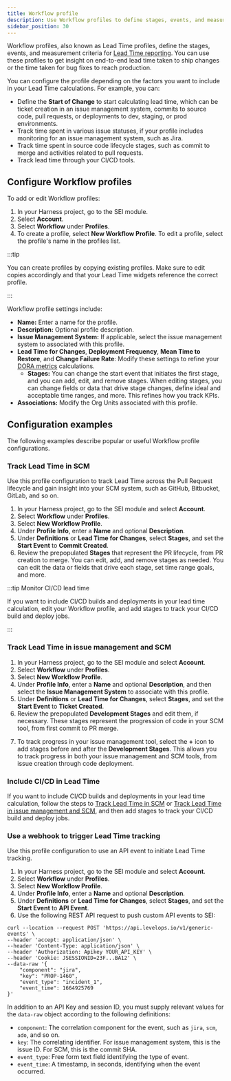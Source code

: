```yaml
---
title: Workflow profile
description: Use Workflow profiles to define stages, events, and measurement criteria for Lead Time reporting.
sidebar_position: 30
---
```


Workflow profiles, also known as Lead Time profiles, define the stages, events, and measurement criteria for [Lead Time reporting](../sei-metrics-and-insights/execution/dora-metrics.md). You can use these profiles to get insight on end-to-end lead time taken to ship changes or the time taken for bug fixes to reach production.

You can configure the profile depending on the factors you want to include in your Lead Time calculations. For example, you can:

* Define the **Start of Change** to start calculating lead time, which can be ticket creation in an issue management system, commits to source code, pull requests, or deployments to dev, staging, or prod environments.
* Track time spent in various issue statuses, if your profile includes monitoring for an issue management system, such as Jira.
* Track time spent in source code lifecycle stages, such as commit to merge and activities related to pull requests.
* Track lead time through your CI/CD tools.

## Configure Workflow profiles

To add or edit Workflow profiles:

1. In your Harness project, go to the SEI module.
2. Select **Account**.
3. Select **Workflow** under **Profiles**.
4. To create a profile, select **New Workflow Profile**. To edit a profile, select the profile's name in the profiles list.

:::tip

You can create profiles by copying existing profiles. Make sure to edit copies accordingly and that your Lead Time widgets reference the correct profile.

:::

Workflow profile settings include:

* **Name:** Enter a name for the profile.
* **Description:** Optional profile description.
* **Issue Management System:** If applicable, select the issue management system to associated with this profile.
* **Lead Time for Changes**, **Deployment Frequency**, **Mean Time to Restore**, and **Change Failure Rate**: Modify these settings to refine your [DORA metrics](../sei-metrics-and-insights/execution/dora-metrics.md) calculations.
  * **Stages:** You can change the start event that initiates the first stage, and you can add, edit, and remove stages. When editing stages, you can change fields or data that drive stage changes, define ideal and acceptable time ranges, and more. This refines how you track KPIs.
* **Associations:** Modify the Org Units associated with this profile.

## Configuration examples

The following examples describe popular or useful Workflow profile configurations.

### Track Lead Time in SCM

Use this profile configuration to track Lead Time across the Pull Request lifecycle and gain insight into your SCM system, such as GitHub, Bitbucket, GitLab, and so on.

1. In your Harness project, go to the SEI module and select **Account**.
2. Select **Workflow** under **Profiles**.
3. Select **New Workflow Profile**.
4. Under **Profile Info**, enter a **Name** and optional **Description**.
5. Under **Definitions** or **Lead Time for Changes**, select **Stages**, and set the **Start Event** to **Commit Created**.
6. Review the prepopulated **Stages** that represent the PR lifecycle, from PR creation to merge. You can edit, add, and remove stages as needed. You can edit the data or fields that drive each stage, set time range goals, and more.

<!-- image of "Create Workflow Profile" with "Commit Created" and 4 default stages. -->

:::tip Monitor CI/CD lead time

If you want to include CI/CD builds and deployments in your lead time calculation, edit your Workflow profile, and add stages to track your CI/CD build and deploy jobs.

:::

### Track Lead Time in issue management and SCM

1. In your Harness project, go to the SEI module and select **Account**.
2. Select **Workflow** under **Profiles**.
3. Select **New Workflow Profile**.
4. Under **Profile Info**, enter a **Name** and optional **Description**, and then select the **Issue Management System** to associate with this profile.
5. Under **Definitions** or **Lead Time for Changes**, select **Stages**, and set the **Start Event** to **Ticket Created**.
6. Review the prepopulated **Development Stages** and edit them, if necessary. These stages represent the progression of code in your SCM tool, from first commit to PR merge.

<!-- image of "Create Workflow Profile" with default Deployment Stages -->

7. To track progress in your issue management tool, select the **+** icon to add stages before and after the **Development Stages**. This allows you to track progress in both your issue management and SCM tools, from issue creation through code deployment.

<!-- image of "Create workflow profile" with pre- and post- development stages. -->

### Include CI/CD in Lead Time

If you want to include CI/CD builds and deployments in your lead time calculation, follow the steps to [Track Lead Time in SCM](#track-lead-time-in-scm) or [Track Lead Time in issue management and SCM](#track-lead-time-in-issue-management-and-scm), and then add stages to track your CI/CD build and deploy jobs.

### Use a webhook to trigger Lead Time tracking

Use this profile configuration to use an API event to initiate Lead Time tracking.

1. In your Harness project, go to the SEI module and select **Account**.
2. Select **Workflow** under **Profiles**.
3. Select **New Workflow Profile**.
4. Under **Profile Info**, enter a **Name** and optional **Description**.
5. Under **Definitions** or **Lead Time for Changes**, select **Stages**, and set the **Start Event** to **API Event**.
6. Use the following REST API request to push custom API events to SEI:

```
curl --location --request POST 'https://api.levelops.io/v1/generic-events' \
--header 'accept: application/json' \
--header 'Content-Type: application/json' \
--header 'Authorization: Apikey YOUR_API_KEY' \
--header 'Cookie: JSESSIONID=23F...BA12' \
--data-raw '{
    "component": "jira",
    "key": "PROP-1460",
    "event_type": "incident_1",
    "event_time": 1664925769
}'
```

In addition to an API Key and session ID, you must supply relevant values for the `data-raw` object according to the following definitions:

* `component`: The correlation component for the event, such as `jira`, `scm`, `ado`, and so on.
* `key`: The correlating identifier. For issue management system, this is the issue ID. For SCM, this is the commit SHA.
* `event_type`: Free form text field identifying the type of event.
* `event_time`: A timestamp, in seconds, identifying when the event occurred.
